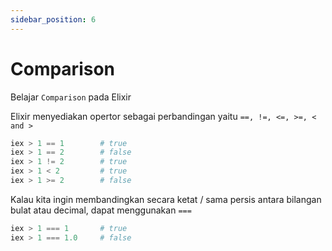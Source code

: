 ```yaml
---
sidebar_position: 6
---
```


# Comparison
Belajar `Comparison` pada Elixir

Elixir menyediakan opertor sebagai perbandingan yaitu `==, !=, <=, >=, < and >`


```elixir
iex > 1 == 1        # true
iex > 1 == 2        # false
iex > 1 != 2        # true
iex > 1 < 2         # true
iex > 1 >= 2        # false
```

Kalau kita ingin membandingkan secara ketat / sama persis antara bilangan bulat atau decimal, dapat menggunakan `===`
```elixir
iex > 1 === 1       # true
iex > 1 === 1.0     # false
```